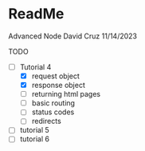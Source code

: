 # ReadMe

Advanced Node
David Cruz
11/14/2023

TODO

- [ ] Tutorial 4
  - [x] request object
  - [x] response object
  - [ ] returning html pages
  - [ ] basic routing
  - [ ] status codes
  - [ ] redirects
- [ ] tutorial 5
- [ ] tutorial 6

